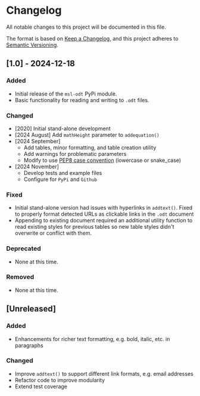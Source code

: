 # Changelog

All notable changes to this project will be documented in this file.

The format is based on [Keep a Changelog](https://keepachangelog.com/en/1.0.0/), and this project adheres to [Semantic Versioning](https://semver.org/spec/v2.0.0.html).

## [1.0] - 2024-12-18

### Added
- Initial release of the `msl-odt` PyPi module.
- Basic functionality for reading and writing to `.odt` files.

### Changed
  - [2020] Initial stand-alone development
  - [2024 August] Add `mathHeight` parameter to `addequation()`
  - [2024 September]
    - Add tables, minor formatting, and table creation utility
    - Add warnings for problematic parameters
    - Modify to use [PEP8 case convention](https://peps.python.org/pep-0008/) (lowercase or snake_case)
  - [2024 November]
    - Develop tests and example files
    - Configure for `PyPi` and `Github`

### Fixed
- Initial stand-alone version had issues with hyperlinks in `addtext()`. Fixed to properly format detected URLs as clickable links in the `.odt` document
- Appending to existing document required an additional utility function to read existing styles for previous tables so new table styles didn't overwrite or conflict with them.

### Deprecated
- None at this time.

### Removed
- None at this time.

## [Unreleased]

### Added 
- Enhancements for richer text formatting, e.g. bold, italic, etc. in paragraphs

### Changed
- Improve `addtext()` to support different link formats, e.g. email addresses
- Refactor code to improve modularity
- Extend test coverage